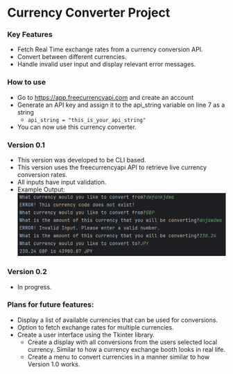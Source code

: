 # Currency Converter Project

### Key Features
* Fetch Real Time exchange rates from a currency conversion API.
* Convert between different currencies.
* Handle invalid user input and display relevant error messages.


### How to use
* Go to https://app.freecurrencyapi.com and create an account
* Generate an API key and assign it to the api_string variable on line 7 as a string
  * `api_string = "this_is_your_api_string"`
* You can now use this currency converter.

### Version 0.1
- This version was developed to be CLI based.
- This version uses the freecurrencyapi API to retrieve live currency conversion rates.
- All inputs have input validation.
- Example Output:
![input_validations.png](input_validations.png)

### Version 0.2
- In progress.

### Plans for future features:
* Display a list of available currencies that can be used for conversions.
* Option to fetch exchange rates for multiple currencies.
* Create a user interface using the Tkinter library.
  * Create a display with all conversions from the users selected local currency. Similar to how a currency exchange booth looks in real life.
  * Create a menu to convert currencies in a manner similar to how Version 1.0 works.